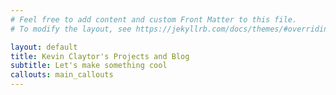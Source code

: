 ```yaml
---
# Feel free to add content and custom Front Matter to this file.
# To modify the layout, see https://jekyllrb.com/docs/themes/#overriding-theme-defaults

layout: default
title: Kevin Claytor's Projects and Blog
subtitle: Let's make something cool
callouts: main_callouts
---
```

